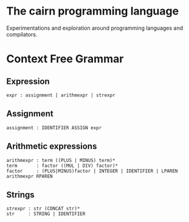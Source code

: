 # The cairn programming language

Experimentations and exploration around programming languages and compilators.

# Context Free Grammar

## Expression

```
expr : assignment | arithmexpr | strexpr
```

## Assignment

```
assignment : IDENTIFIER ASSIGN expr
```

## Arithmetic expressions

```
arithmexpr : term ((PLUS | MINUS) term)*
term       : factor ((MUL | DIV) factor)*
factor     : (PLUS|MINUS)factor | INTEGER | IDENTIFIER | LPAREN arithmexpr RPAREN 
```

## Strings

```
strexpr : str (CONCAT str)*
str     : STRING | IDENTIFIER
```
